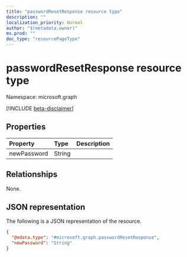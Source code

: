 ```yaml
---
title: "passwordResetResponse resource type"
description: ""
localization_priority: Normal
author: "$(metadata.owner)"
ms.prod: ""
doc_type: "resourcePageType"
---
```


# passwordResetResponse resource type

Namespace: microsoft.graph

[!INCLUDE [beta-disclaimer](../../includes/beta-disclaimer.md)]

## Properties

| Property    | Type   | Description |
| :---------- | :----- | :---------- |
| newPassword | String |             |

## Relationships

None.

## JSON representation

The following is a JSON representation of the resource.

<!-- {
  "blockType": "resource",
  "@odata.type": "microsoft.graph.passwordResetResponse",
}
-->

```json
{
  "@odata.type": "#microsoft.graph.passwordResetResponse",
  "newPassword": "String"
}
```
